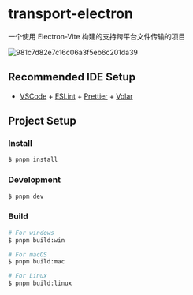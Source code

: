 # transport-electron

一个使用 Electron-Vite 构建的支持跨平台文件传输的项目

![981c7d82e7c16c06a3f5eb6c201da39](https://github.com/JohnsonSii/transport-electron/assets/67853082/fbe73282-447c-43ca-912b-58bb6535749f)

## Recommended IDE Setup

- [VSCode](https://code.visualstudio.com/) + [ESLint](https://marketplace.visualstudio.com/items?itemName=dbaeumer.vscode-eslint) + [Prettier](https://marketplace.visualstudio.com/items?itemName=esbenp.prettier-vscode) + [Volar](https://marketplace.visualstudio.com/items?itemName=Vue.volar)

## Project Setup

### Install

```bash
$ pnpm install
```

### Development

```bash
$ pnpm dev
```

### Build

```bash
# For windows
$ pnpm build:win

# For macOS
$ pnpm build:mac

# For Linux
$ pnpm build:linux
```
